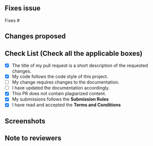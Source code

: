 ## Fixes issue
<!-- If your PR fixes an open issue, use `Fixes #ISSUE_NUMBER` to link your PR with the issue. -->
Fixes #

## Changes proposed
<!-- List all the proposed changes in your PR -->

## Check List (Check all the applicable boxes)

- [x] The title of my pull request is a short description of the requested changes.
- [x] My code follows the code style of this project.
- [ ] My change requires changes to the documentation.
- [ ] I have updated the documentation accordingly.
- [x] This PR does not contain plagiarized content.
- [x] My submissions follows the **Submission Rules**
- [x] I have read and accepted the **Terms and Conditions**

## Screenshots
<!-- Add all the screenshots which support your changes -->

## Note to reviewers
<!-- Add notes to reviewers if applicable -->

